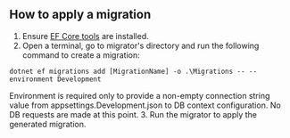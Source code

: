 ## How to apply a migration

1. Ensure [EF Core tools](https://docs.microsoft.com/en-us/ef/core/cli/dotnet) are installed.
2. Open a terminal, go to migrator's directory and run the following command to create a migration:
```
dotnet ef migrations add [MigrationName] -o .\Migrations -- --environment Development
```
Environment is required only to provide a non-empty connection string value from appsettings.Development.json to DB context configuration. No DB requests are made at this point.
3. Run the migrator to apply the generated migration.